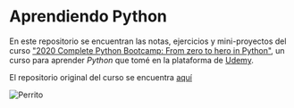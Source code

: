 # Aprendiendo Python

En este repositorio se encuentran las notas, ejercicios y mini-proyectos del curso ["2020 Complete Python Bootcamp: From zero to hero in Python"](https://www.udemy.com/course/complete-python-bootcamp/), un curso para aprender *Python* que tomé en la plataforma de [Udemy](https://www.udemy.com/).

El repositorio original del curso se encuentra [aquí](https://github.com/Pierian-Data/Complete-Python-3-Bootcamp)

![Perrito](https://d17fnq9dkz9hgj.cloudfront.net/uploads/2020/04/shelter-dog-cropped-1-632x329.jpg)